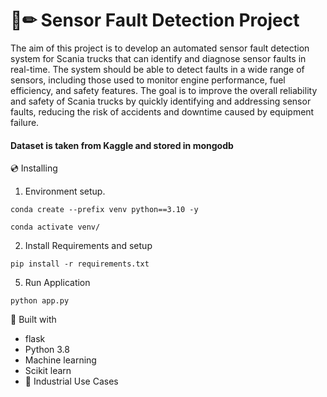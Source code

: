 # 📄✏ Sensor Fault Detection Project
The aim of this project is to develop an automated sensor fault detection system for Scania trucks that can identify and diagnose sensor faults in real-time. The system should be able to detect faults in a wide range of sensors, including those used to monitor engine performance, fuel efficiency, and safety features. The goal is to improve the overall reliability and safety of Scania trucks by quickly identifying and addressing sensor faults, reducing the risk of accidents and downtime caused by equipment failure.

#### Dataset is taken from Kaggle and stored in mongodb


💿 Installing
1. Environment setup.
```
conda create --prefix venv python==3.10 -y
```
```
conda activate venv/
````
2. Install Requirements and setup
```
pip install -r requirements.txt
```
5. Run Application
```
python app.py
```

🔧 Built with
- flask
- Python 3.8
- Machine learning
- Scikit learn
- 🏦 Industrial Use Cases

